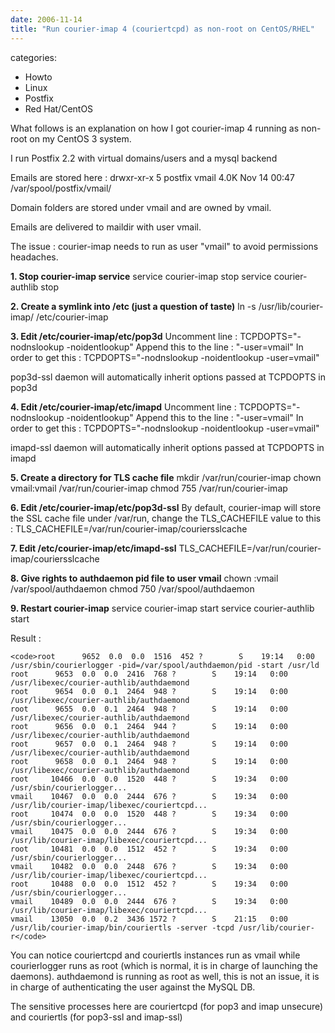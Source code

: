 ```yaml
---
date: 2006-11-14
title: "Run courier-imap 4 (couriertcpd) as non-root on CentOS/RHEL"
---
```








categories:
- Howto
- Linux
- Postfix
- Red Hat/CentOS


What follows is an explanation on how I got courier-imap 4 running as non-root on my CentOS 3 system.



I run Postfix 2.2 with virtual domains/users and a mysql backend

Emails are stored here :
drwxr-xr-x    5 postfix  vmail        4.0K Nov 14 00:47 /var/spool/postfix/vmail/

Domain folders are stored under vmail and are owned by vmail.

Emails are delivered to maildir with user vmail.

The issue : courier-imap needs to run as user "vmail" to avoid permissions headaches.


**1. Stop courier-imap service**
service courier-imap stop
service courier-authlib stop


**2. Create a symlink into /etc (just a question of taste)**
ln -s /usr/lib/courier-imap/ /etc/courier-imap


**3. Edit /etc/courier-imap/etc/pop3d**
Uncomment line : TCPDOPTS="-nodnslookup -noidentlookup"
Append this to the line : "-user=vmail"
In order to get this : TCPDOPTS="-nodnslookup -noidentlookup -user=vmail"

pop3d-ssl daemon will automatically inherit options passed at TCPDOPTS in pop3d


**4. Edit /etc/courier-imap/etc/imapd**
Uncomment line : TCPDOPTS="-nodnslookup -noidentlookup"
Append this to the line : "-user=vmail"
In order to get this : TCPDOPTS="-nodnslookup -noidentlookup -user=vmail"

imapd-ssl daemon will automatically inherit options passed at TCPDOPTS in imapd


**5. Create a directory for TLS cache file**
mkdir /var/run/courier-imap
chown vmail:vmail /var/run/courier-imap
chmod 755 /var/run/courier-imap


**6. Edit /etc/courier-imap/etc/pop3d-ssl**
By default, courier-imap will store the SSL cache file under /var/run, change the TLS_CACHEFILE value to this :
TLS_CACHEFILE=/var/run/courier-imap/couriersslcache


**7. Edit /etc/courier-imap/etc/imapd-ssl**
TLS_CACHEFILE=/var/run/courier-imap/couriersslcache


**8. Give rights to authdaemon pid file to user vmail**
chown :vmail /var/spool/authdaemon
chmod 750 /var/spool/authdaemon


**9. Restart courier-imap**
service courier-imap start
service courier-authlib start


Result :

    
    <code>root      9652  0.0  0.0  1516  452 ?        S    19:14   0:00 /usr/sbin/courierlogger -pid=/var/spool/authdaemon/pid -start /usr/ld
    root      9653  0.0  0.0  2416  768 ?        S    19:14   0:00 /usr/libexec/courier-authlib/authdaemond
    root      9654  0.0  0.1  2464  948 ?        S    19:14   0:00 /usr/libexec/courier-authlib/authdaemond
    root      9655  0.0  0.1  2464  948 ?        S    19:14   0:00 /usr/libexec/courier-authlib/authdaemond
    root      9656  0.0  0.1  2464  944 ?        S    19:14   0:00 /usr/libexec/courier-authlib/authdaemond
    root      9657  0.0  0.1  2464  948 ?        S    19:14   0:00 /usr/libexec/courier-authlib/authdaemond
    root      9658  0.0  0.1  2464  948 ?        S    19:14   0:00 /usr/libexec/courier-authlib/authdaemond
    root     10466  0.0  0.0  1520  448 ?        S    19:34   0:00 /usr/sbin/courierlogger...
    vmail    10467  0.0  0.0  2444  676 ?        S    19:34   0:00 /usr/lib/courier-imap/libexec/couriertcpd...
    root     10474  0.0  0.0  1520  448 ?        S    19:34   0:00 /usr/sbin/courierlogger...
    vmail    10475  0.0  0.0  2444  676 ?        S    19:34   0:00 /usr/lib/courier-imap/libexec/couriertcpd...
    root     10481  0.0  0.0  1512  452 ?        S    19:34   0:00 /usr/sbin/courierlogger...
    vmail    10482  0.0  0.0  2448  676 ?        S    19:34   0:00 /usr/lib/courier-imap/libexec/couriertcpd...
    root     10488  0.0  0.0  1512  452 ?        S    19:34   0:00 /usr/sbin/courierlogger...
    vmail    10489  0.0  0.0  2444  676 ?        S    19:34   0:00 /usr/lib/courier-imap/libexec/couriertcpd...
    vmail    13050  0.0  0.2  3436 1572 ?        S    21:15   0:00 /usr/lib/courier-imap/bin/couriertls -server -tcpd /usr/lib/courier-r</code>



You can notice couriertcpd and couriertls instances run as vmail while courierlogger runs as root (which is normal, it is in charge of launching the daemons). authdaemond is running as root as well, this is not an issue, it is in charge of authenticating the user against the MySQL DB.

The sensitive processes here are couriertcpd (for pop3 and imap unsecure) and couriertls (for pop3-ssl and imap-ssl)
